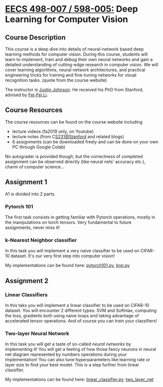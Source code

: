 
# [EECS 498-007 / 598-005:](https://web.eecs.umich.edu/~justincj/teaching/eecs498/FA2019/) Deep Learning for Computer Vision

## Course Description

This course is a deep dive into details of neural-network based deep learning methods for computer vision. During this course, students will learn to implement, train and debug their own neural networks and gain a detailed understanding of cutting-edge research in computer vision. We will cover learning algorithms, neural network architectures, and practical engineering tricks for training and fine-tuning networks for visual recognition tasks. (quote from the course website)

The instructor is [Justin Johnson](https://cs.stanford.edu/people/jcjohns/). He received his PhD from Stanford, advised by [Fei-Fei Li](https://profiles.stanford.edu/fei-fei-li).

## Course Resources

The course resources can be found on the course website including

- lecture videos (fa2019 only, on Youtube)
- lecture notes (from C[S231@Stanford](https://cs231n.github.io) and related blogs)
- 6 assignments (can be downloaded freely and can be done on your own PC through Google Colab)

No autograder is provided though, but the correctness of completed assignment can be observed directly (like neural nets' accuracy etc.), charm of computer science...

## Assignment 1

A1 is divided into 2 parts.

### Pytorch 101

The first task consists in getting familiar with Pytorch operations, mostly in the manipulations on torch tensors. Very fundamental to future assignments, never miss it!

### k-Nearest Neighbor classifier

In this task you will implement a very naive classifier to be used on CIFAR-10 dataset. It's our very first step into computer vision!

My implementations can be found here:
[pytorch101.py](./A1/pytorch101.py), [knn.py](./A1/knn.py)

## Assignment 2

### Linear Classifiers

In this taks you will implement a linear classifier to be used on CIFAR-10 dataset. You will encounter 2 different types: SVM and Softmax, computing the loss, gradients both using naive loops and taking advantage of accelerated tensor operations. And of course you can *train* your classifiers!

### Two-layer Neural Network

In this task you will get a taste of so-called *neural networks* by implementing it! You will get a feeling of how those fancy neurons in neural net diagram represented by numbers operations during your implementation! You can also tune hyperparameters like learning rate or layer size to find your best model. This is a step further from linear classifier.

My implementations can be found here:
[linear_classifier.py](./A2/linear_classifier.py), [two_layer_net](./A2/two_layer_net.py)
